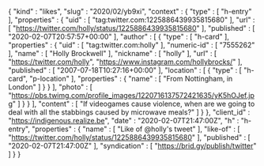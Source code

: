 {
  "kind" : "likes",
  "slug" : "2020/02/yb9xi",
  "context" : {
    "type" : [ "h-entry" ],
    "properties" : {
      "uid" : [ "tag:twitter.com:1225886439935815680" ],
      "url" : [ "https://twitter.com/holly/status/1225886439935815680" ],
      "published" : [ "2020-02-07T20:57:57+00:00" ],
      "author" : [ {
        "type" : [ "h-card" ],
        "properties" : {
          "uid" : [ "tag:twitter.com:holly" ],
          "numeric-id" : [ "7555262" ],
          "name" : [ "Holly Brockwell" ],
          "nickname" : [ "holly" ],
          "url" : [ "https://twitter.com/holly", "https://www.instagram.com/hollybrocks/" ],
          "published" : [ "2007-07-18T10:27:16+00:00" ],
          "location" : [ {
            "type" : [ "h-card", "p-location" ],
            "properties" : {
              "name" : [ "From Nottingham, in London" ]
            }
          } ],
          "photo" : [ "https://pbs.twimg.com/profile_images/1220716137572421635/yK5hOJef.jpg" ]
        }
      } ],
      "content" : [ "If videogames cause violence, when are we going to deal with all the stabbings caused by microwave meals?" ]
    }
  },
  "client_id" : "https://indigenous.realize.be",
  "date" : "2020-02-07T21:47:00Z",
  "h" : "h-entry",
  "properties" : {
    "name" : [ "Like of @holly's tweet" ],
    "like-of" : [ "https://twitter.com/holly/status/1225886439935815680" ],
    "published" : [ "2020-02-07T21:47:00Z" ],
    "syndication" : [ "https://brid.gy/publish/twitter" ]
  }
}
